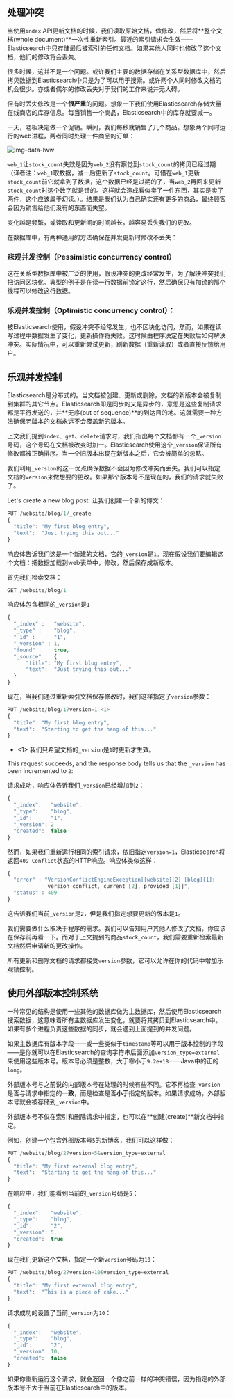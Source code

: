 ## 处理冲突

当使用`index` API更新文档的时候，我们读取原始文档，做修改，然后将**整个文档(whole document)**一次性重新索引。最近的索引请求会生效——Elasticsearch中只存储最后被索引的任何文档。如果其他人同时也修改了这个文档，他们的修改将会丢失。

很多时候，这并不是一个问题。或许我们主要的数据存储在关系型数据库中，然后拷贝数据到Elasticsearch中只是为了可以用于搜索。或许两个人同时修改文档的机会很少。亦或者偶尔的修改丢失对于我们的工作来说并无大碍。

但有时丢失修改是一个**很严重**的问题。想象一下我们使用Elasticsearch存储大量在线商店的库存信息。每当销售一个商品，Elasticsearch中的库存就要减一。

一天，老板决定做一个促销。瞬间，我们每秒就销售了几个商品。想象两个同时运行的web进程，两者同时处理一件商品的订单：

![img-data-lww](https://raw.githubusercontent.com/looly/elasticsearch-definitive-guide-cn/master/images/elas_0301.png)

`web_1`让`stock_count`失效是因为`web_2`没有察觉到`stock_count`的拷贝已经过期（译者注：`web_1`取数据，减一后更新了`stock_count`。可惜在`web_1`更新`stock_count`前它就拿到了数据，这个数据已经是过期的了，当`web_2`再回来更新`stock_count`时这个数字就是错的。这样就会造成看似卖了一件东西，其实是卖了两件，这个应该属于幻读。）。结果是我们认为自己确实还有更多的商品，最终顾客会因为销售给他们没有的东西而失望。

变化越是频繁，或读取和更新间的时间越长，越容易丢失我们的更改。

在数据库中，有两种通用的方法确保在并发更新时修改不丢失：

### 悲观并发控制（Pessimistic concurrency control）

这在关系型数据库中被广泛的使用，假设冲突的更改经常发生，为了解决冲突我们把访问区块化。典型的例子是在读一行数据前锁定这行，然后确保只有加锁的那个线程可以修改这行数据。

### 乐观并发控制（Optimistic concurrency control）：

被Elasticsearch使用，假设冲突不经常发生，也不区块化访问，然而，如果在读写过程中数据发生了变化，更新操作将失败。这时候由程序决定在失败后如何解决冲突。实际情况中，可以重新尝试更新，刷新数据（重新读取）或者直接反馈给用户。

## 乐观并发控制

Elasticsearch是分布式的。当文档被创建、更新或删除，文档的新版本会被复制到集群的其它节点。Elasticsearch即是同步的又是异步的，意思是这些复制请求都是平行发送的，并**无序(out of sequence)**的到达目的地。这就需要一种方法确保老版本的文档永远不会覆盖新的版本。

上文我们提到`index`、`get`、`delete`请求时，我们指出每个文档都有一个`_version`号码，这个号码在文档被改变时加一。Elasticsearch使用这个`_version`保证所有修改都被正确排序。当一个旧版本出现在新版本之后，它会被简单的忽略。

我们利用`_version`的这一优点确保数据不会因为修改冲突而丢失。我们可以指定文档的`version`来做想要的更改。如果那个版本号不是现在的，我们的请求就失败了。

Let's create a new blog post:
让我们创建一个新的博文：

```Javascript
PUT /website/blog/1/_create
{
  "title": "My first blog entry",
  "text":  "Just trying this out..."
}
```

响应体告诉我们这是一个新建的文档，它的`_version`是`1`。现在假设我们要编辑这个文档：把数据加载到web表单中，修改，然后保存成新版本。

首先我们检索文档：

```Javascript
GET /website/blog/1
```

响应体包含相同的`_version`是`1`

```Javascript
{
  "_index" :   "website",
  "_type" :    "blog",
  "_id" :      "1",
  "_version" : 1,
  "found" :    true,
  "_source" :  {
      "title": "My first blog entry",
      "text":  "Just trying this out..."
  }
}
```

现在，当我们通过重新索引文档保存修改时，我们这样指定了`version`参数：

```Javascript
PUT /website/blog/1?version=1 <1>
{
  "title": "My first blog entry",
  "text":  "Starting to get the hang of this..."
}
```
- <1> 我们只希望文档的`_version`是`1`时更新才生效。

This request succeeds, and the response body tells us that the `_version`
has been incremented to `2`:

请求成功，响应体告诉我们`_version`已经增加到`2`：

```Javascript
{
  "_index":   "website",
  "_type":    "blog",
  "_id":      "1",
  "_version": 2
  "created":  false
}
```

然而，如果我们重新运行相同的索引请求，依旧指定`version=1`，Elasticsearch将返回`409 Conflict`状态的HTTP响应。响应体类似这样：

```Javascript
{
  "error" : "VersionConflictEngineException[[website][2] [blog][1]:
             version conflict, current [2], provided [1]]",
  "status" : 409
}
```

这告诉我们当前`_version`是`2`，但是我们指定想要更新的版本是`1`。

我们需要做什么取决于程序的需求。我们可以告知用户其他人修改了文档，你应该在保存前再看一下。而对于上文提到的商品`stock_count`，我们需要重新检索最新文档然后申请新的更改操作。

所有更新和删除文档的请求都接受`version`参数，它可以允许在你的代码中增加乐观锁控制。

## 使用外部版本控制系统

一种常见的结构是使用一些其他的数据库做为主数据库，然后使用Elasticsearch搜索数据，这意味着所有主数据库发生变化，就要将其拷贝到Elasticsearch中。如果有多个进程负责这些数据的同步，就会遇到上面提到的并发问题。

如果主数据库有版本字段——或一些类似于`timestamp`等可以用于版本控制的字段——是你就可以在Elasticsearch的查询字符串后面添加`version_type=external`来使用这些版本号。版本号必须是整数，大于零小于`9.2e+18`——Java中的正的`long`。

外部版本号与之前说的内部版本号在处理的时候有些不同。它不再检查`_version`是否与请求中指定的**一致**，而是检查是否**小于**指定的版本。如果请求成功，外部版本号就会被存储到`_version`中。

外部版本号不仅在索引和删除请求中指定，也可以在**创建(create)**新文档中指定。

例如，创建一个包含外部版本号`5`的新博客，我们可以这样做：

```Javascript
PUT /website/blog/2?version=5&version_type=external
{
  "title": "My first external blog entry",
  "text":  "Starting to get the hang of this..."
}
```

在响应中，我们能看到当前的`_version`号码是`5`：

```Javascript
{
  "_index":   "website",
  "_type":    "blog",
  "_id":      "2",
  "_version": 5,
  "created":  true
}
```

现在我们更新这个文档，指定一个新`version`号码为`10`：

```Javascript
PUT /website/blog/2?version=10&version_type=external
{
  "title": "My first external blog entry",
  "text":  "This is a piece of cake..."
}
```

请求成功的设置了当前`_version`为`10`：

```Javascript
{
  "_index":   "website",
  "_type":    "blog",
  "_id":      "2",
  "_version": 10,
  "created":  false
}
```

如果你重新运行这个请求，就会返回一个像之前一样的冲突错误，因为指定的外部版本号不大于当前在Elasticsearch中的版本。
